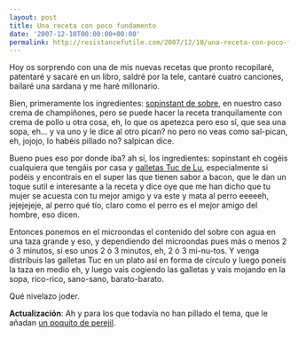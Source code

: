 ```yaml
---
layout: post
title: Una receta con poco fundamento
date: '2007-12-10T00:00:00+00:00'
permalink: http://resistancefutile.com/2007/12/10/una-receta-con-poco-fundamento/
---
```

Hoy os sorprendo con una de mis nuevas recetas que pronto recopilaré, patentaré y sacaré en un libro, saldré por la tele, cantaré cuatro canciones, bailaré una sardana y me haré millonario.

Bien, primeramente los ingredientes: <a href="http://www.gallinablanca.es/Producto.aspx?id=14">sopinstant de sobre</a>, en nuestro caso crema de champiñones, pero se puede hacer la receta tranquilamente con crema de pollo u otra cosa, eh, lo que os apetezca pero eso sí, que sea una sopa, eh... y va uno y le dice al otro pican? no pero no veas como sal-pican, eh, jojojo, lo habéis pillado no? salpican dice. 

Bueno pues eso por donde iba? ah sí, los ingredientes: sopinstant eh cogéis cualquiera que tengáis por casa y <a href="http://media.telemarket.fr/imgprod/437BD1C823435407E1000000AC110A15.jpg">galletas Tuc de Lu</a>, especialmente si podéis y encontrais en el super las que tienen sabor a bacon, que le dan un toque sutil e interesante a la receta y dice oye que me han dicho que tu mujer se acuesta con tu mejor amigo y va este y mata al perro eeeeeh, jejejejeje, al perro qué tío, claro como el perro es el mejor amigo del hombre, eso dicen.

Entonces ponemos en el microondas el contenido del sobre con agua en una taza grande y eso, y dependiendo del microondas pues más o menos 2 ó 3 minutos, sí eso unos 2 ó 3 minutos, eh, 2 ó 3 mi-nu-tos. Y venga distribuis las galletas Tuc en un plato así en forma de círculo y luego poneís la taza en medio eh, y luego vais cogiendo las galletas y vais mojando en la sopa, rico-rico, sano-sano, barato-barato.

Qué nivelazo joder.

<strong>Actualización</strong>: Ah y para los que todavía no han pillado el tema, que le añadan <a href="http://www.karlosnet.com/default.htm">un poquito de perejil</a>.

